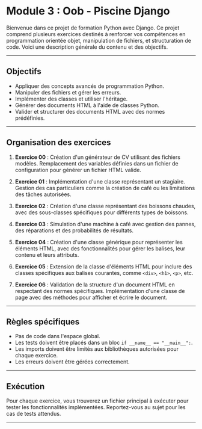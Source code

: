 # Module 3 : Oob - Piscine Django

Bienvenue dans ce projet de formation Python avec Django. Ce projet comprend plusieurs exercices destinés à renforcer vos compétences en programmation orientée objet, manipulation de fichiers, et structuration de code. Voici une description générale du contenu et des objectifs.

---

## Objectifs

- Appliquer des concepts avancés de programmation Python.
- Manipuler des fichiers et gérer les erreurs.
- Implémenter des classes et utiliser l'héritage.
- Générer des documents HTML à l'aide de classes Python.
- Valider et structurer des documents HTML avec des normes prédéfinies.

---

## Organisation des exercices

1. **Exercice 00** : Création d'un générateur de CV utilisant des fichiers modèles. Remplacement des variables définies dans un fichier de configuration pour générer un fichier HTML valide.
   
2. **Exercice 01** : Implémentation d'une classe représentant un stagiaire. Gestion des cas particuliers comme la création de café ou les limitations des tâches autorisées.

3. **Exercice 02** : Création d'une classe représentant des boissons chaudes, avec des sous-classes spécifiques pour différents types de boissons.

4. **Exercice 03** : Simulation d'une machine à café avec gestion des pannes, des réparations et des probabilités de résultats.

5. **Exercice 04** : Création d'une classe générique pour représenter les éléments HTML, avec des fonctionnalités pour gérer les balises, leur contenu et leurs attributs.

6. **Exercice 05** : Extension de la classe d'éléments HTML pour inclure des classes spécifiques aux balises courantes, comme `<div>`, `<h1>`, `<p>`, etc.

7. **Exercice 06** : Validation de la structure d'un document HTML en respectant des normes spécifiques. Implémentation d'une classe de page avec des méthodes pour afficher et écrire le document.

---

## Règles spécifiques

- Pas de code dans l'espace global.
- Les tests doivent être placés dans un bloc `if __name__ == "__main__":`.
- Les imports doivent être limités aux bibliothèques autorisées pour chaque exercice.
- Les erreurs doivent être gérées correctement.

---

## Exécution

Pour chaque exercice, vous trouverez un fichier principal à exécuter pour tester les fonctionnalités implémentées. Reportez-vous au sujet pour les cas de tests attendus.

---
